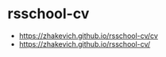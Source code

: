 # rsschool-cv

- https://zhakevich.github.io/rsschool-cv/cv
- https://zhakevich.github.io/rsschool-cv/

